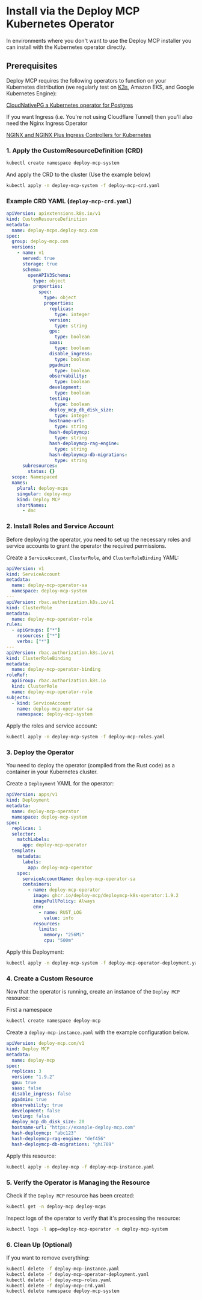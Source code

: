 # Install via the Deploy MCP Kubernetes Operator

In environments where you don't want to use the Deploy MCP installer you can install with the Kubernetes operator directly.

## Prerequisites

Deploy MCP requires the following operators to function on your Kubernetes distribution (we regularly test on [K3s](https://k3s.io/), Amazon EKS, and Google Kubernetes Engine): 

[CloudNativePG a Kubernetes operator for Postgres](https://cloudnative-pg.io/)

If you want Ingress (i.e. You're not using Cloudflare Tunnel) then you'll also need the Nginx Ingress Operator

[NGINX and NGINX Plus Ingress Controllers for Kubernetes](https://github.com/nginx/kubernetes-ingress)

### 1. Apply the CustomResourceDefinition (CRD)

```bash
kubectl create namespace deploy-mcp-system
```

And apply the CRD to the cluster (Use the example below)

```bash
kubectl apply -n deploy-mcp-system -f deploy-mcp-crd.yaml
```

### Example CRD YAML (`deploy-mcp-crd.yaml`)

```yaml
apiVersion: apiextensions.k8s.io/v1
kind: CustomResourceDefinition
metadata:
  name: deploy-mcps.deploy-mcp.com
spec:
  group: deploy-mcp.com
  versions:
    - name: v1
      served: true
      storage: true
      schema:
        openAPIV3Schema:
          type: object
          properties:
            spec:
              type: object
              properties:
                replicas:
                  type: integer
                version:
                  type: string
                gpu:
                  type: boolean
                saas:
                  type: boolean
                disable_ingress:
                  type: boolean
                pgadmin:
                  type: boolean
                observability:
                  type: boolean
                development:
                  type: boolean
                testing:
                  type: boolean
                deploy_mcp_db_disk_size:
                  type: integer
                hostname-url:
                  type: string
                hash-deploymcp:
                  type: string
                hash-deploymcp-rag-engine:
                  type: string
                hash-deploymcp-db-migrations:
                  type: string
      subresources:
        status: {}
  scope: Namespaced
  names:
    plural: deploy-mcps
    singular: deploy-mcp
    kind: Deploy MCP
    shortNames:
      - dmc
```

### 2. Install Roles and Service Account

Before deploying the operator, you need to set up the necessary roles and service accounts to grant the operator the required permissions.

Create a `ServiceAccount`, `ClusterRole`, and `ClusterRoleBinding` YAML:

```yaml
apiVersion: v1
kind: ServiceAccount
metadata:
  name: deploy-mcp-operator-sa
  namespace: deploy-mcp-system
---
apiVersion: rbac.authorization.k8s.io/v1
kind: ClusterRole
metadata:
  name: deploy-mcp-operator-role
rules:
  - apiGroups: ["*"]
    resources: ["*"]
    verbs: ["*"]
---
apiVersion: rbac.authorization.k8s.io/v1
kind: ClusterRoleBinding
metadata:
  name: deploy-mcp-operator-binding
roleRef:
  apiGroup: rbac.authorization.k8s.io
  kind: ClusterRole
  name: deploy-mcp-operator-role
subjects:
  - kind: ServiceAccount
    name: deploy-mcp-operator-sa
    namespace: deploy-mcp-system
```

Apply the roles and service account:

```bash
kubectl apply -n deploy-mcp-system -f deploy-mcp-roles.yaml
```

### 3. Deploy the Operator

You need to deploy the operator (compiled from the Rust code) as a container in your Kubernetes cluster.

Create a `Deployment` YAML for the operator:

```yaml
apiVersion: apps/v1
kind: Deployment
metadata:
  name: deploy-mcp-operator
  namespace: deploy-mcp-system
spec:
  replicas: 1
  selector:
    matchLabels:
      app: deploy-mcp-operator
  template:
    metadata:
      labels:
        app: deploy-mcp-operator
    spec:
      serviceAccountName: deploy-mcp-operator-sa
      containers:
        - name: deploy-mcp-operator
          image: ghcr.io/deploy-mcp/deploymcp-k8s-operator:1.9.2
          imagePullPolicy: Always
          env:
            - name: RUST_LOG
              value: info
          resources:
            limits:
              memory: "256Mi"
              cpu: "500m"
```

Apply this Deployment:

```bash
kubectl apply -n deploy-mcp-system -f deploy-mcp-operator-deployment.yaml
```

### 4. Create a Custom Resource

Now that the operator is running, create an instance of the `Deploy MCP` resource:

First a namespace

```bash
kubectl create namespace deploy-mcp
```

Create a `deploy-mcp-instance.yaml` with the example configuration below.

```yaml
apiVersion: deploy-mcp.com/v1
kind: Deploy MCP
metadata:
  name: deploy-mcp
spec:
  replicas: 3
  version: "1.9.2"
  gpu: true
  saas: false
  disable_ingress: false
  pgadmin: true
  observability: true
  development: false
  testing: false
  deploy_mcp_db_disk_size: 20
  hostname-url: "https://example-deploy-mcp.com"
  hash-deploymcp: "abc123"
  hash-deploymcp-rag-engine: "def456"
  hash-deploymcp-db-migrations: "ghi789"
```

Apply this resource:

```bash
kubectl apply -n deploy-mcp -f deploy-mcp-instance.yaml
```

### 5. Verify the Operator is Managing the Resource

Check if the `Deploy MCP` resource has been created:

```bash
kubectl get -n deploy-mcp deploy-mcps
```

Inspect logs of the operator to verify that it's processing the resource:

```bash
kubectl logs -l app=deploy-mcp-operator -n deploy-mcp-system
```

### 6. Clean Up (Optional)

If you want to remove everything:

```bash
kubectl delete -f deploy-mcp-instance.yaml
kubectl delete -f deploy-mcp-operator-deployment.yaml
kubectl delete -f deploy-mcp-roles.yaml
kubectl delete -f deploy-mcp-crd.yaml
kubectl delete namespace deploy-mcp-system
```
